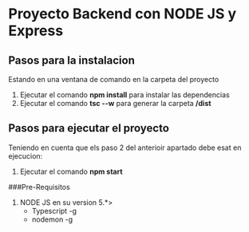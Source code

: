 # Proyecto Backend con NODE JS y Express
## Pasos para la instalacion
Estando en una ventana de comando en la carpeta del proyecto
1. Ejecutar el comando **npm install** para instalar las dependencias 
2. Ejecutar el comando **tsc --w** para generar la carpeta **/dist**
## Pasos para ejecutar el proyecto

Teniendo en cuenta que els paso 2 del anterioir apartado debe esat en ejecucion:
1. Ejecutar el comando **npm start**

###Pre-Requisitos
1. NODE JS en su version 5.*>
    - Typescript -g
    - nodemon -g
